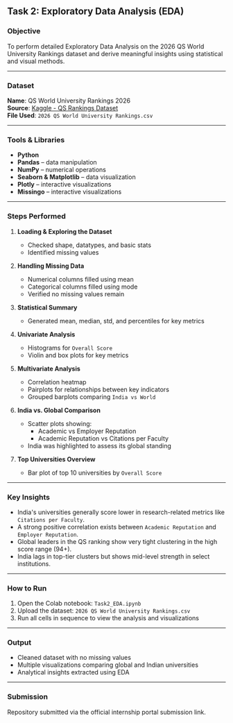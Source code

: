 ## Task 2: Exploratory Data Analysis (EDA)

### Objective

To perform detailed Exploratory Data Analysis on the 2026 QS World University Rankings dataset and derive meaningful insights using statistical and visual methods.

---

### Dataset

**Name**: QS World University Rankings 2026  
**Source**: [Kaggle - QS Rankings Dataset](https://www.kaggle.com/datasets/akashbommidi/2026-qs-world-university-rankings)  
**File Used**: `2026 QS World University Rankings.csv`

---

### Tools & Libraries

- **Python**
- **Pandas** – data manipulation
- **NumPy** – numerical operations
- **Seaborn & Matplotlib** – data visualization
- **Plotly** – interactive visualizations
- **Missingo** – interactive visualizations

---

### Steps Performed

1. **Loading & Exploring the Dataset**
   - Checked shape, datatypes, and basic stats
   - Identified missing values

2. **Handling Missing Data**
   - Numerical columns filled using mean
   - Categorical columns filled using mode
   - Verified no missing values remain

3. **Statistical Summary**
   - Generated mean, median, std, and percentiles for key metrics

4. **Univariate Analysis**
   - Histograms for `Overall Score`
   - Violin and box plots for key metrics

5. **Multivariate Analysis**
   - Correlation heatmap
   - Pairplots for relationships between key indicators
   - Grouped barplots comparing `India vs World`

6. **India vs. Global Comparison**
   - Scatter plots showing:
     - Academic vs Employer Reputation
     - Academic Reputation vs Citations per Faculty
   - India was highlighted to assess its global standing

7. **Top Universities Overview**
   - Bar plot of top 10 universities by `Overall Score`

---

### Key Insights

- India's universities generally score lower in research-related metrics like `Citations per Faculty`.
- A strong positive correlation exists between `Academic Reputation` and `Employer Reputation`.
- Global leaders in the QS ranking show very tight clustering in the high score range (94+).
- India lags in top-tier clusters but shows mid-level strength in select institutions.

---

### How to Run

1. Open the Colab notebook: `Task2_EDA.ipynb`
2. Upload the dataset: `2026 QS World University Rankings.csv`
3. Run all cells in sequence to view the analysis and visualizations

---

### Output

- Cleaned dataset with no missing values
- Multiple visualizations comparing global and Indian universities
- Analytical insights extracted using EDA

---

### Submission

Repository submitted via the official internship portal submission link.
